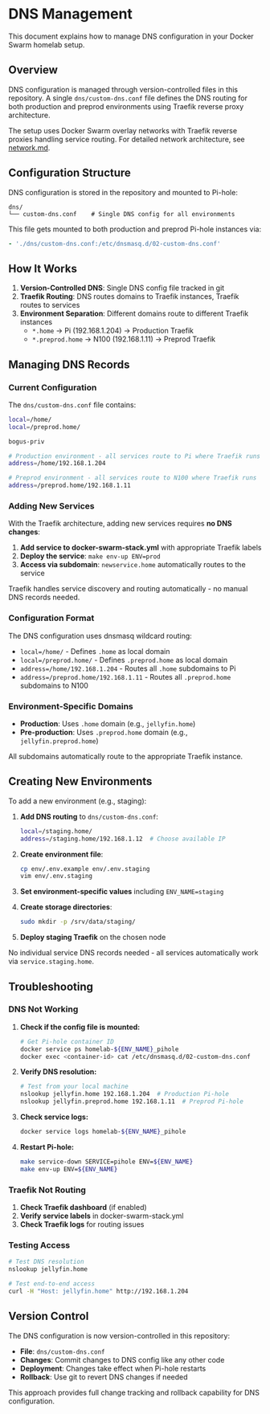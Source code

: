 # DNS Management

This document explains how to manage DNS configuration in your Docker Swarm homelab setup.

## Overview

DNS configuration is managed through version-controlled files in this repository. A single `dns/custom-dns.conf` file defines the DNS routing for both production and preprod environments using Traefik reverse proxy architecture.

The setup uses Docker Swarm overlay networks with Traefik reverse proxies handling service routing. For detailed network architecture, see [network.md](network.md).

## Configuration Structure

DNS configuration is stored in the repository and mounted to Pi-hole:

```
dns/
└── custom-dns.conf    # Single DNS config for all environments
```

This file gets mounted to both production and preprod Pi-hole instances via:
```yaml
- './dns/custom-dns.conf:/etc/dnsmasq.d/02-custom-dns.conf'
```

## How It Works

1. **Version-Controlled DNS**: Single DNS config file tracked in git
2. **Traefik Routing**: DNS routes domains to Traefik instances, Traefik routes to services
3. **Environment Separation**: Different domains route to different Traefik instances
   - `*.home` → Pi (192.168.1.204) → Production Traefik
   - `*.preprod.home` → N100 (192.168.1.11) → Preprod Traefik

## Managing DNS Records

### Current Configuration

The `dns/custom-dns.conf` file contains:

```bash
local=/home/
local=/preprod.home/

bogus-priv

# Production environment - all services route to Pi where Traefik runs
address=/home/192.168.1.204

# Preprod environment - all services route to N100 where Traefik runs  
address=/preprod.home/192.168.1.11
```

### Adding New Services

With the Traefik architecture, adding new services requires **no DNS changes**:

1. **Add service to docker-swarm-stack.yml** with appropriate Traefik labels
2. **Deploy the service**: `make env-up ENV=prod`
3. **Access via subdomain**: `newservice.home` automatically routes to the service

Traefik handles service discovery and routing automatically - no manual DNS records needed.

### Configuration Format

The DNS configuration uses dnsmasq wildcard routing:

- `local=/home/` - Defines `.home` as local domain
- `local=/preprod.home/` - Defines `.preprod.home` as local domain  
- `address=/home/192.168.1.204` - Routes all `.home` subdomains to Pi
- `address=/preprod.home/192.168.1.11` - Routes all `.preprod.home` subdomains to N100

### Environment-Specific Domains

- **Production**: Uses `.home` domain (e.g., `jellyfin.home`)
- **Pre-production**: Uses `.preprod.home` domain (e.g., `jellyfin.preprod.home`)

All subdomains automatically route to the appropriate Traefik instance.

## Creating New Environments

To add a new environment (e.g., staging):

1. **Add DNS routing** to `dns/custom-dns.conf`:
   ```bash
   local=/staging.home/
   address=/staging.home/192.168.1.12  # Choose available IP
   ```

2. **Create environment file**:
   ```bash
   cp env/.env.example env/.env.staging
   vim env/.env.staging
   ```

3. **Set environment-specific values** including `ENV_NAME=staging`

4. **Create storage directories**:
   ```bash
   sudo mkdir -p /srv/data/staging/
   ```

5. **Deploy staging Traefik** on the chosen node

No individual service DNS records needed - all services automatically work via `service.staging.home`.

## Troubleshooting

### DNS Not Working

1. **Check if the config file is mounted:**
   ```bash
   # Get Pi-hole container ID
   docker service ps homelab-${ENV_NAME}_pihole
   docker exec <container-id> cat /etc/dnsmasq.d/02-custom-dns.conf
   ```

2. **Verify DNS resolution:**
   ```bash
   # Test from your local machine
   nslookup jellyfin.home 192.168.1.204  # Production Pi-hole
   nslookup jellyfin.preprod.home 192.168.1.11  # Preprod Pi-hole
   ```

3. **Check service logs:**
   ```bash
   docker service logs homelab-${ENV_NAME}_pihole
   ```

4. **Restart Pi-hole:**
   ```bash
   make service-down SERVICE=pihole ENV=${ENV_NAME}
   make env-up ENV=${ENV_NAME}
   ```

### Traefik Not Routing

1. **Check Traefik dashboard** (if enabled)
2. **Verify service labels** in docker-swarm-stack.yml
3. **Check Traefik logs** for routing issues

### Testing Access

```bash
# Test DNS resolution
nslookup jellyfin.home

# Test end-to-end access
curl -H "Host: jellyfin.home" http://192.168.1.204
```

## Version Control

The DNS configuration is now version-controlled in this repository:

- **File**: `dns/custom-dns.conf`
- **Changes**: Commit changes to DNS config like any other code
- **Deployment**: Changes take effect when Pi-hole restarts
- **Rollback**: Use git to revert DNS changes if needed

This approach provides full change tracking and rollback capability for DNS configuration.